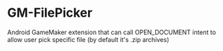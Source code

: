 # GM-FilePicker
 Android GameMaker extension that can call OPEN_DOCUMENT intent to allow user pick specific file (by default it's .zip archives)

